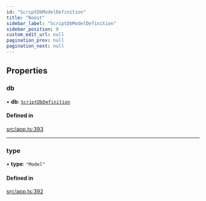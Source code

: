 ```yaml
---
id: "ScriptDbModelDefinition"
title: "Boost"
sidebar_label: "ScriptDbModelDefinition"
sidebar_position: 0
custom_edit_url: null
pagination_prev: null
pagination_next: null
---
```


## Properties

### db

• **db**: [`ScriptDbDefinition`](../classes/ScriptDbDefinition.md)

#### Defined in

[src/app.ts:393](https://github.com/yolmio/boost/blob/5cada48/src/app.ts#L393)

___

### type

• **type**: ``"Model"``

#### Defined in

[src/app.ts:392](https://github.com/yolmio/boost/blob/5cada48/src/app.ts#L392)

